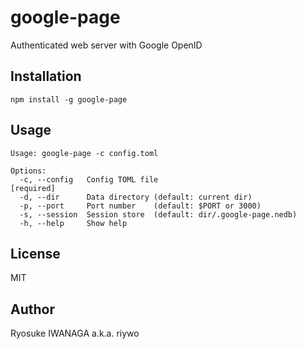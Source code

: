# google-page

Authenticated web server with Google OpenID

## Installation

    npm install -g google-page

## Usage

    Usage: google-page -c config.toml
    
    Options:
      -c, --config   Config TOML file                                 [required]
      -d, --dir      Data directory (default: current dir)
      -p, --port     Port number    (default: $PORT or 3000)
      -s, --session  Session store  (default: dir/.google-page.nedb)
      -h, --help     Show help

## License

MIT

## Author

Ryosuke IWANAGA a.k.a. riywo